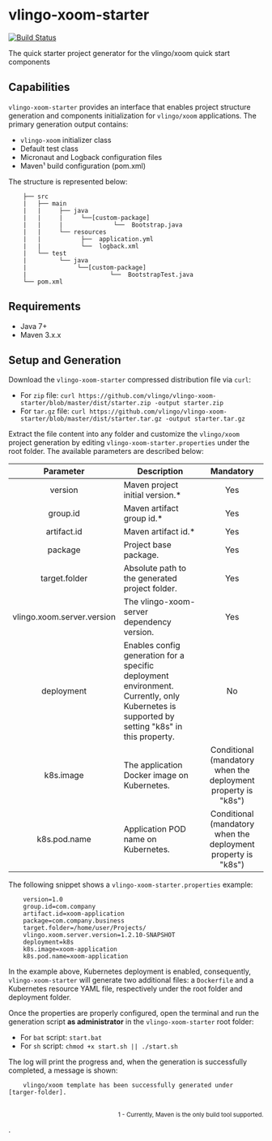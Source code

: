 # vlingo-xoom-starter
[![Build Status](https://travis-ci.org/vlingo/vlingo-xoom-starter.svg?branch=master)](https://travis-ci.org/vlingo/vlingo-xoom-starter)

The quick starter project generator for the vlingo/xoom quick start components

## Capabilities
`vlingo-xoom-starter` provides an interface that enables project structure generation and components initialization for `vlingo/xoom` applications. The primary generation output contains: 
* `vlingo-xoom` initializer class
* Default test class
* Micronaut and Logback configuration files
* Maven¹ build configuration (pom.xml)

The structure is represented below: 

```
    ├── src
    |   ├── main
    |   |     ├── java 
    |   |     |     └──[custom-package]
    |   |     |              └──  Bootstrap.java
    |   |     └── resources 
    |   |           ├──  application.yml
    |   |           └──  logback.xml  
    |   └── test
    |         └── java 
    |              └──[custom-package]
    |                       └──  BootstrapTest.java
    └── pom.xml                
```

## Requirements
* Java 7+
* Maven 3.x.x

## Setup and Generation

Download the `vlingo-xoom-starter` compressed distribution file via `curl`:

* For `zip` file: `curl https://github.com/vlingo/vlingo-xoom-starter/blob/master/dist/starter.zip -output starter.zip`
* For `tar.gz` file: `curl https://github.com/vlingo/vlingo-xoom-starter/blob/master/dist/starter.tar.gz -output starter.tar.gz`

Extract the file content into any folder and customize the `vlingo/xoom` project generation by editing `vlingo-xoom-starter.properties` under the root folder. The available parameters are described below:

<table>
    <thead>
        <tr>
            <th align="center">Parameter</th>
            <th align="center">Description</th>
            <th align="center">Mandatory</th>
        </tr>
    </thead>
    <tbody>
        <tr>
            <td align="center">version</td>
            <td align="left">Maven project initial version.*</td>
            <td align="center">Yes</td>
        </tr>
        <tr>
            <td align="center">group.id</td>
            <td align="left">Maven artifact group id.*</td>
            <td align="center">Yes</td>
        </tr>
        <tr>
            <td align="center">artifact.id</td>
            <td align="left">Maven artifact id.*</td>
            <td align="center">Yes</td>
        </tr>
        <tr>
            <td align="center">package</td>
            <td align="left">Project base package.</td>
            <td align="center">Yes</td>
        </tr>
        <tr>
            <td align="center">target.folder</td>
            <td align="left">Absolute path to the generated project folder.</td>
            <td align="center">Yes</td>
        </tr>
        <tr>
            <td align="center">vlingo.xoom.server.version</td>
            <td align="left">The vlingo-xoom-server dependency version.</td>
            <td align="center">Yes</td>
        </tr>
        <tr>
            <td align="center">deployment</td>
            <td align="left">Enables config generation for a specific deployment environment. Currently, only Kubernetes is supported by setting "k8s" in this property.</td>
            <td align="center">No</td>
        </tr>
        <tr>
            <td align="center">k8s.image</td>
            <td align="left">The application Docker image on Kubernetes.</td>
            <td align="center">Conditional (mandatory when the deployment property is "k8s")</td>
        </tr>
        <tr>
            <td align="center">k8s.pod.name</td>
            <td align="left">Application POD name on Kubernetes.</td>
            <td align="center">Conditional (mandatory when the deployment property is "k8s")</td>
        </tr>
    </tbody>
</table>

The following snippet shows a `vlingo-xoom-starter.properties` example:

``` 
    version=1.0
    group.id=com.company
    artifact.id=xoom-application
    package=com.company.business
    target.folder=/home/user/Projects/
    vlingo.xoom.server.version=1.2.10-SNAPSHOT
    deployment=k8s
    k8s.image=xoom-application
    k8s.pod.name=xoom-application
```

In the example above, Kubernetes deployment is enabled, consequently, `vlingo-xoom-starter` will generate two additional files: a `Dockerfile` and a Kubernetes resource YAML file, respectively under the root folder and deployment folder. 

Once the properties are properly configured, open the terminal and run the generation script **as administrator** in the `vlingo-xoom-starter` root folder:

* For `bat` script: `start.bat`
* For `sh` script: `chmod +x start.sh || ./start.sh `

The log will print the progress and, when the generation is successfully completed, a message is shown: 

```
    vlingo/xoom template has been successfully generated under [targer-folder].
```
##
<p align="right"><sub>1 - Currently, Maven is the only build tool supported.</sub></p>. 

